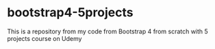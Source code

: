 # bootstrap4-5projects
This is a repository from my code from Bootstrap 4 from scratch with 5 projects course on Udemy
